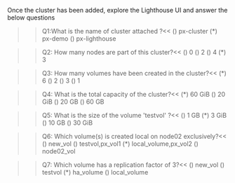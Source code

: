 Once the cluster has been added, explore the Lighthouse UI and answer the below questions
>>Q1:What is the name of cluster attached ?<< 
() px-cluster
(*) px-demo
() px-lighthouse

>>Q2: How many nodes are part of this cluster?<<
() 0
() 2
() 4
(*) 3

>>Q3: How many volumes have been created in the cluster?<<
(*) 6
() 2
() 3
() 1


>>Q4: What is the total capacity of the cluster?<<
(*) 60 GiB
() 20 GiB
() 20 GB
() 60 GB


>>Q5: What is the size of the volume 'testvol' ?<<
() 1 GB
(*) 3 GiB
() 10 GB
() 30 GiB


>>Q6: Which volume(s) is created local on node02 exclusively?<<
() new_vol
() testvol,px_vol1
(*) local_volume,px_vol2
() node02_vol


>>Q7: Which volume has a replication factor of 3?<<
() new_vol
() testvol
(*) ha_volume
() local_volume


